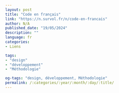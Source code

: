 ```yaml
---
layout: post
title: "Code en français"
link: "https://n.survol.fr/n/code-en-francais"
author: N/A
published_date: "19/05/2024"
description: ""
language: fr
categories:
- Liens

tags:
- "design"
- "développement"
- "Méthodologie"

og-tags: "design, développement, Méthodologie"
permalink: /:categories/:year/:month/:day/:title/
---
```

